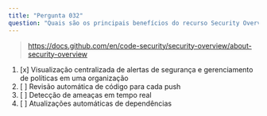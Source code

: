 ```yaml
---
title: "Pergunta 032"
question: "Quais são os principais benefícios do recurso Security Overview no GitHub?"
---
```


> https://docs.github.com/en/code-security/security-overview/about-security-overview
1. [x] Visualização centralizada de alertas de segurança e gerenciamento de políticas em uma organização
1. [ ] Revisão automática de código para cada push
1. [ ] Detecção de ameaças em tempo real
1. [ ] Atualizações automáticas de dependências
